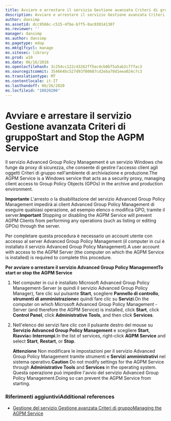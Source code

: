 ```yaml
---
title: Avviare e arrestare il servizio Gestione avanzata Criteri di gruppo
description: Avviare e arrestare il servizio Gestione avanzata Criteri di gruppo
author: dansimp
ms.assetid: dcc9566c-c515-4fbe-b7f5-8ac030141307
ms.reviewer: ''
manager: dansimp
ms.author: dansimp
ms.pagetype: mdop
ms.mktglfcycl: manage
ms.sitesec: library
ms.prod: w10
ms.date: 06/16/2016
ms.openlocfilehash: 3c254cc122c43262ff5ec4cb0bf5a5ab2c77fac3
ms.sourcegitcommit: 354664bc527d93f80687cd2eba70d1eea024c7c3
ms.translationtype: MT
ms.contentlocale: it-IT
ms.lasthandoff: 06/26/2020
ms.locfileid: "10820206"
---
```

# <span data-ttu-id="6e2c4-103">Avviare e arrestare il servizio Gestione avanzata Criteri di gruppo</span><span class="sxs-lookup"><span data-stu-id="6e2c4-103">Start and Stop the AGPM Service</span></span>


<span data-ttu-id="6e2c4-104">Il servizio Advanced Group Policy Management è un servizio Windows che funge da proxy di sicurezza, che consente di gestire l'accesso client agli oggetti Criteri di gruppo nell'ambiente di archiviazione e produzione.</span><span class="sxs-lookup"><span data-stu-id="6e2c4-104">The AGPM Service is a Windows service that acts as a security proxy, managing client access to Group Policy Objects (GPOs) in the archive and production environment.</span></span>

<span data-ttu-id="6e2c4-105">**Importante**  L'arresto o la disabilitazione del servizio Advanced Group Policy Management impedirà ai client Advanced Group Policy Management di eseguire qualsiasi operazione, ad esempio elenco o modifica GPO, tramite il server.</span><span class="sxs-lookup"><span data-stu-id="6e2c4-105">**Important** Stopping or disabling the AGPM Service will prevent AGPM Clients from performing any operations (such as listing or editing GPOs) through the server.</span></span>

 

<span data-ttu-id="6e2c4-106">Per completare questa procedura è necessario un account utente con accesso al server Advanced Group Policy Management (il computer in cui è installato il servizio Advanced Group Policy Management).</span><span class="sxs-lookup"><span data-stu-id="6e2c4-106">A user account with access to the AGPM Server (the computer on which the AGPM Service is installed) is required to complete this procedure.</span></span>

**<span data-ttu-id="6e2c4-107">Per avviare o arrestare il servizio Advanced Group Policy Management</span><span class="sxs-lookup"><span data-stu-id="6e2c4-107">To start or stop the AGPM Service</span></span>**

1.  <span data-ttu-id="6e2c4-108">Nel computer in cui è installato Microsoft Advanced Group Policy Management-Server (e quindi il servizio Advanced Group Policy Manager), fare clic sul pulsante **Start**, scegliere **Pannello di controllo**, **strumenti di amministrazione**e quindi fare clic su **Servizi**.</span><span class="sxs-lookup"><span data-stu-id="6e2c4-108">On the computer on which Microsoft Advanced Group Policy Management - Server (and therefore the AGPM Service) is installed, click **Start**, click **Control Panel**, click **Administrative Tools**, and then click **Services**.</span></span>

2.  <span data-ttu-id="6e2c4-109">Nell'elenco dei servizi fare clic con il pulsante destro del mouse su **Servizio Advanced Group Policy Management** e scegliere **Start**, **Riavvia**o **Interrompi**.</span><span class="sxs-lookup"><span data-stu-id="6e2c4-109">In the list of services, right-click **AGPM Service** and select **Start**, **Restart**, or **Stop**.</span></span>

    <span data-ttu-id="6e2c4-110">**Attenzione**  Non modificare le impostazioni per il servizio Advanced Group Policy Management tramite strumenti e **Servizi** **amministrativi** nel sistema operativo.</span><span class="sxs-lookup"><span data-stu-id="6e2c4-110">**Caution** Do not modify settings for the AGPM Service through **Administrative Tools** and **Services** in the operating system.</span></span> <span data-ttu-id="6e2c4-111">Questa operazione può impedire l'avvio del servizio Advanced Group Policy Management.</span><span class="sxs-lookup"><span data-stu-id="6e2c4-111">Doing so can prevent the AGPM Service from starting.</span></span>

     

### <span data-ttu-id="6e2c4-112">Riferimenti aggiuntivi</span><span class="sxs-lookup"><span data-stu-id="6e2c4-112">Additional references</span></span>

-   [<span data-ttu-id="6e2c4-113">Gestione del servizio Gestione avanzata Criteri di gruppo</span><span class="sxs-lookup"><span data-stu-id="6e2c4-113">Managing the AGPM Service</span></span>](managing-the-agpm-service-agpm40.md)

 

 





